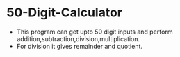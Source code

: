 # 50-Digit-Calculator
* This program can get upto 50 digit inputs and perform addition,subtraction,division,multiplication.
* For division it gives remainder and quotient.
